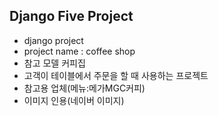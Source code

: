 ## Django Five Project
- django project
- project name : coffee shop
- 참고 모델 커피집
- 고객이 테이블에서 주문을 할 때 사용하는 프로젝트
- 참고용 업체(메뉴:메가MGC커피)
- 이미지 인용(네이버 이미지)
